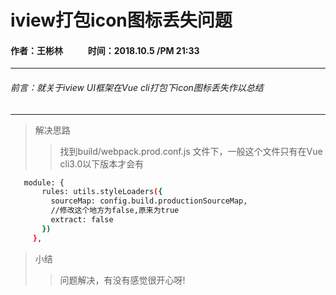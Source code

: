 # iview打包icon图标丢失问题
#### 作者：王彬林 &nbsp;&nbsp; &nbsp; &nbsp; &nbsp; &nbsp;   时间：2018.10.5 /PM 21:33

-------------------------------------------------------------------
###### 前言：就关于iview UI框架在Vue cli打包下icon图标丢失作以总结

---------------------------------------------------
>解决思路
>
>>找到build/webpack.prod.conf.js 文件下，一般这个文件只有在Vue cli3.0以下版本才会有

```bash
   module: {
       rules: utils.styleLoaders({
         sourceMap: config.build.productionSourceMap,
         //修改这个地方为false,原来为true
         extract: false
       })
     },

```
>小结
>>问题解决，有没有感觉很开心呀!